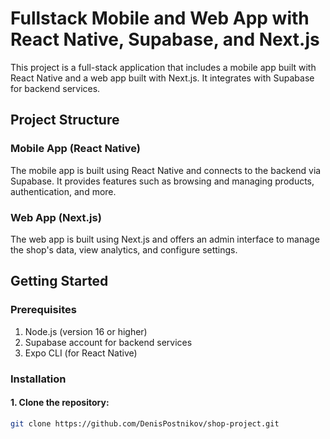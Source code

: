 # Fullstack Mobile and Web App with React Native, Supabase, and Next.js

This project is a full-stack application that includes a mobile app built with React Native and a web app built with Next.js. It integrates with Supabase for backend services.

## Project Structure

### Mobile App (React Native)
The mobile app is built using React Native and connects to the backend via Supabase. It provides features such as browsing and managing products, authentication, and more.

### Web App (Next.js)
The web app is built using Next.js and offers an admin interface to manage the shop's data, view analytics, and configure settings.

## Getting Started

### Prerequisites

1. Node.js (version 16 or higher)
2. Supabase account for backend services
3. Expo CLI (for React Native)

### Installation

#### 1. Clone the repository:

```bash
git clone https://github.com/DenisPostnikov/shop-project.git
